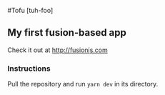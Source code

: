 #Tofu [tuh-foo]
## My first fusion-based app

Check it out at <a href="http://fusionjs.com" target="_blank">http://fusionjs.com</a>

### Instructions

Pull the repository and run `yarn dev` in its directory.
